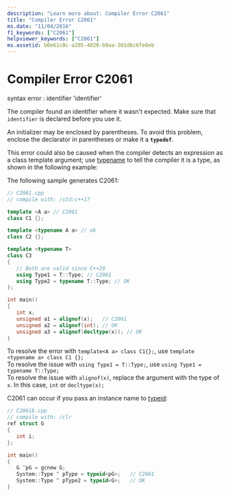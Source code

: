 ```yaml
---
description: "Learn more about: Compiler Error C2061"
title: "Compiler Error C2061"
ms.date: "11/04/2016"
f1_keywords: ["C2061"]
helpviewer_keywords: ["C2061"]
ms.assetid: b0e61c0c-a205-4820-b9aa-301d6c6fe6eb
---
```

# Compiler Error C2061

syntax error : identifier 'identifier'

The compiler found an identifier where it wasn't expected. Make sure that `identifier` is declared before you use it.

An initializer may be enclosed by parentheses. To avoid this problem, enclose the declarator in parentheses or make it a **`typedef`**.

This error could also be caused when the compiler detects an expression as a class template argument; use [typename](../../cpp/typename.md) to tell the compiler it is a type, as shown in the following example:

The following sample generates C2061:

```cpp
// C2061.cpp
// compile with: /std:c++17

template <A a> // C2061
class C1 {};

template <typename A a> // ok
class C2 {};

template <typename T>
class C3
{
   // Both are valid since C++20
   using Type1 = T::Type; // C2061
   using Type2 = typename T::Type; // OK
};

int main()
{
   int x;
   unsigned a1 = alignof(x);   // C2061
   unsigned a2 = alignof(int); // OK
   unsigned a3 = alignof(decltype(x)); // OK
}
```

To resolve the error with `template<A a> class C1{};`, use `template <typename a> class C1 {};`\
To resolve the issue with `using Type1 = T::Type;`, use `using Type1 = typename T::Type;`\
To resolve the issue with `alignof(x)`, replace the argument with the type of `x`. In this case, `int` or `decltype(x);`

C2061 can occur if you pass an instance name to [typeid](../../extensions/typeid-cpp-component-extensions.md):

```cpp
// C2061b.cpp
// compile with: /clr
ref struct G
{
   int i;
};

int main()
{
   G ^pG = gcnew G;
   System::Type ^ pType = typeid<pG>;   // C2061
   System::Type ^ pType2 = typeid<G>;   // OK
}
```

